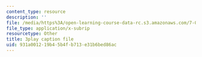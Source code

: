 ```yaml
---
content_type: resource
description: ''
file: /media/https%3A/open-learning-course-data-rc.s3.amazonaws.com/7-01sc-fundamentals-of-biology-fall-2011/931a001219b45b4fb713e31b6bed86ac_BIIWlZqWxKg.vtt
file_type: application/x-subrip
resourcetype: Other
title: 3play caption file
uid: 931a0012-19b4-5b4f-b713-e31b6bed86ac
---
```

